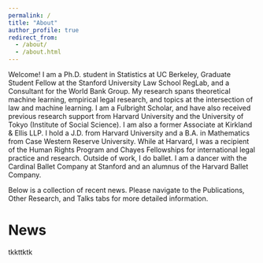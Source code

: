 ```yaml
---
permalink: /
title: "About"
author_profile: true
redirect_from: 
  - /about/
  - /about.html
---
```


Welcome! I am a Ph.D. student in Statistics at UC Berkeley, Graduate Student Fellow at the Stanford University Law School RegLab, and a Consultant for the World Bank Group. My research spans theoretical machine learning, empirical legal research, and topics at the intersection of law and machine learning. I am a Fulbright Scholar, and have also received previous research support from Harvard University and the University of Tokyo (Institute of Social Science). I am also a former Associate at Kirkland & Ellis LLP. I hold a J.D. from Harvard University and a B.A. in Mathematics from Case Western Reserve University. While at Harvard, I was a recipient of the Human Rights Program and Chayes Fellowships for international legal practice and research. Outside of work, I do ballet. I am a dancer with the Cardinal Ballet Company at Stanford and an alumnus of the Harvard Ballet Company. 

Below is a collection of recent news. Please navigate to the Publications, Other Research, and Talks tabs for more detailed information. 

<!-- really just want a Publications tab, Other Research Tab, talks tab, and cheese and oreo tab. -->

News 
======
tkkttktk
